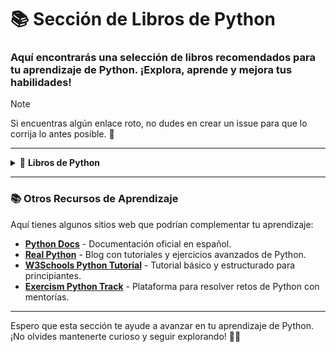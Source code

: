 # 📚 **Sección de Libros de Python**  
### Aquí encontrarás una selección de libros recomendados para tu aprendizaje de Python. ¡Explora, aprende y mejora tus habilidades! 

> [!NOTE]  
Si encuentras algún enlace roto, no dudes en crear un issue para que lo corrija lo antes posible. 🚀

---

<details>
<summary>📖 <strong>Libros de Python</strong></summary>

1. [**Aprenda a pensar como un programador (con Python)**](https://argentinaenpython.com/quiero-aprender-python/aprenda-a-pensar-como-un-programador-con-python.pdf)  
   Autores: Allen Downey, Jeffrey Elkner, Chris Meyers  
   Traducción: Miguel Ángel Vilella, Ángel Arnal, Iván Juanes, Litza Amurrio, Efrain Andia, César Ballardini  
   Formato: 📄 (PDF)  
   _Este libro es una excelente introducción a la programación desde cero, diseñada para enseñar a pensar como un programador usando Python._

2. [**Aprende Python**](https://aprendepython.es)  
   Autor: Sergio Delgado Quintero  
   Formato: 🌐 (HTML, PDF)  
   _Guía interactiva y práctica con ejercicios para dominar Python paso a paso._

3. [**Aprendiendo a Programar en Python con mi Computador**](https://openlibra.com/en/book/download/aprendiendo-a-programar-en-python-con-mi-computador)  
   Formato: 📄 (PDF)  
   _Manual pensado para quienes recién se inician en Python._

4. [**Doma de Serpientes para Niños: Aprendiendo a Programar con Python**](http://code.google.com/p/swfk-es/)  
   Formato: 🌐 (HTML)  
   _¡Perfecto para los más pequeños! Un enfoque divertido y accesible para aprender Python._

5. [**Inmersión en Python**](https://code.google.com/archive/p/inmersionenpython3/)  
   Formato: 🌐 (HTML)  
   _Un clásico que lleva a los principiantes desde lo básico hasta conceptos más avanzados._

6. [**Inmersión en Python 3**](https://storage.googleapis.com/google-code-archive-downloads/v2/code.google.com/inmersionenpython3/inmersionEnPython3.0.11.pdf)  
   Autor: Mark Pilgrim  
   Traducción: José Miguel González Aguilera  
   Formato: 📄 (PDF)  
   _Actualización de “Inmersión en Python” adaptada a Python 3._

7. [**Introducción a la programación con Python**](http://repositori.uji.es/xmlui/bitstream/handle/10234/24305/s23.pdf)  
   Autores: Andrés Marzal, Isabel Gracia  
   Formato: 📄 (PDF)  
   _Un libro universitario que te ofrece una base sólida para entender los fundamentos de Python._

8. [**Introducción a Programando con Python**](http://opentechschool.github.io/python-beginners/es_CL/)  
   Autor: OpenTechSchool  
   Formato: 🌐 (HTML)  
   _Enfocado en principiantes, te acompaña paso a paso en la exploración de Python._

9. [**Python para ciencia e ingeniería**](https://github.com/mgaitan/curso-python-cientifico#curso-de-python-para-ciencias-e-ingenierías)  
   Autor: Martín Gaitán  
   Formato: 💻 (GitHub)  
   _Curso dirigido a aquellos interesados en usar Python en campos científicos y de ingeniería._

10. [**Python para principiantes**](http://librosweb.es/libro/python)  
    Autor: Eugenia Bahit  
    Formato: 🌐 (HTML) | 📄 [PDF](https://web.archive.org/web/20150421012120/http://www.cursosdeprogramacionadistancia.com/static/pdf/material-sin-personalizar-python.pdf)  
    _Con un enfoque claro y directo, este libro es ideal para empezar._

11. [**Python para todos**](https://launchpadlibrarian.net/18980633/Python%20para%20todos.pdf)  
    Autor: Raúl González Duque  
    Formato: 📄 (PDF)  
    _Una obra breve que aborda los conceptos esenciales de la programación con Python._  
</details>

---

### 📚 **Otros Recursos de Aprendizaje**
Aquí tienes algunos sitios web que podrían complementar tu aprendizaje:

- **[Python Docs](https://docs.python.org/es/3/)** - Documentación oficial en español.
- **[Real Python](https://realpython.com/)** - Blog con tutoriales y ejercicios avanzados de Python.
- **[W3Schools Python Tutorial](https://www.w3schools.com/python/)** - Tutorial básico y estructurado para principiantes.
- **[Exercism Python Track](https://exercism.org/tracks/python)** - Plataforma para resolver retos de Python con mentorías.

---

Espero que esta sección te ayude a avanzar en tu aprendizaje de Python. ¡No olvides mantenerte curioso y seguir explorando! 🐍✨